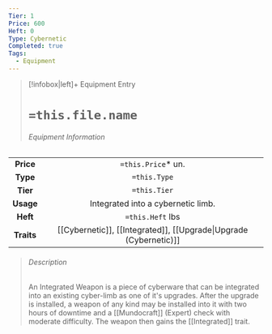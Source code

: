 ```yaml
---
Tier: 1
Price: 600
Heft: 0
Type: Cybernetic
Completed: true
Tags:
  - Equipment
---
```

> [!infobox|left]+ Equipment Entry
> # `=this.file.name`
> ###### Equipment Information
|            |                                                   |
|:----------:|:-------------------------------------------------:|
| **Price**  |                `=this.Price`* un.                 |
|  **Type**  |                   `=this.Type`                    |
|  **Tier**  |                   `=this.Tier`                    |
| **Usage**  |        Integrated into a cybernetic limb.         |
|  **Heft**  |                 `=this.Heft` lbs                  |
| **Traits** | [[Cybernetic]], [[Integrated]], [[Upgrade\|Upgrade (Cybernetic)]] |
> ###### *Description*
> An Integrated Weapon is a piece of cyberware that can be integrated into an existing cyber-limb as one of it's upgrades. After the upgrade is installed, a weapon of any kind may be installed into it with two hours of downtime and a [[Mundocraft]] (Expert) check with moderate difficulty. The weapon then gains the [[Integrated]] trait. 
